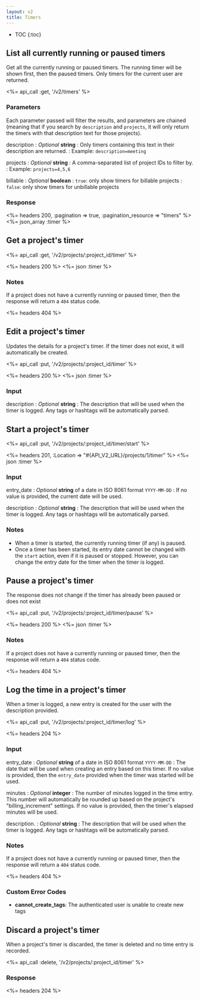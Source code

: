 ```yaml
---
layout: v2
title: Timers
---
```


* TOC
{:toc}

## List all currently running or paused timers

Get all the currently running or paused timers. The running timer will be shown
first, then the paused timers. Only timers for the current user are returned.

<%= api_call :get, '/v2/timers' %>

### Parameters

Each parameter passed will filter the results, and parameters are chained
(meaning that if you search by `description` and `projects`, it will only
return the timers with that description text for those projects).

description
: *Optional* **string**
: Only timers containing this text in their description are returned.
: Example: `description=meeting`

projects
: *Optional* **string**
: A comma-separated list of project IDs to filter by.
: Example: `projects=4,5,6`

billable
: *Optional* **boolean**
: `true`: only show timers for billable projects
: `false`: only show timers for unbillable projects

### Response

<%= headers 200, :pagination => true, :pagination_resource => "timers" %>
<%= json_array :timer %>

## Get a project's timer

<%= api_call :get, '/v2/projects/:project_id/timer' %>

<%= headers 200 %>
<%= json :timer %>

### Notes

If a project does not have a currently running or paused timer, then the response will return a `404` status code.

<%= headers 404 %>

## Edit a project's timer

Updates the details for a project's timer. If the timer does not exist, it will automatically be created.

<%= api_call :put, '/v2/projects/:project_id/timer' %>

<%= headers 200 %>
<%= json :timer %>

### Input

description
: *Optional* **string**
: The description that will be used when the timer is logged. Any tags or hashtags will be automatically parsed.

## Start a project's timer

<%= api_call :put, '/v2/projects/:project_id/timer/start' %>

<%= headers 201, :Location => "#{API_V2_URL}/projects/1/timer"  %>
<%= json :timer %>

### Input

entry_date
: *Optional* **string** of a date in ISO 8061 format `YYYY-MM-DD`
: If no value is provided, the current date will be used.

description
: *Optional* **string**
: The description that will be used when the timer is logged. Any tags or hashtags will be automatically parsed.

### Notes

* When a timer is started, the currently running timer (if any) is paused.
* Once a timer has been started, its entry date cannot be changed with the `start` action, even if it is paused or stopped. However, you can change the entry date for the timer when the timer is logged.

## Pause a project's timer

The response does not change if the timer has already been paused or does not exist

<%= api_call :put, '/v2/projects/:project_id/timer/pause' %>

<%= headers 200 %>
<%= json :timer %>

### Notes

If a project does not have a currently running or paused timer, then the response will return a `404` status code.

<%= headers 404 %>

## Log the time in a project's timer

When a timer is logged, a new entry is created for the user with the description provided.

<%= api_call :put, '/v2/projects/:project_id/timer/log' %>

<%= headers 204 %>

### Input

entry_date
: *Optional* **string** of a date in ISO 8061 format `YYYY-MM-DD`
: The date that will be used when creating an entry based on this timer. If no value is provided, then the `entry_date` provided when the timer was started will be used.

minutes
: *Optional* **integer**
: The number of minutes logged in the time entry. This number will automatically be rounded up based on the project's "billing_increment" settings. If no value is provided, then the timer's elapsed minutes will be used.

description.
: *Optional* **string**
: The description that will be used when the timer is logged. Any tags or hashtags will be automatically parsed.

### Notes

If a project does not have a currently running or paused timer, then the response will return a `404` status code.

<%= headers 404 %>

### Custom Error Codes

* **cannot_create_tags**: The authenticated user is unable to create new tags


## Discard a project's timer

When a project's timer is discarded, the timer is deleted and no time entry is recorded.

<%= api_call :delete, '/v2/projects/:project_id/timer' %>

### Response

<%= headers 204 %>
